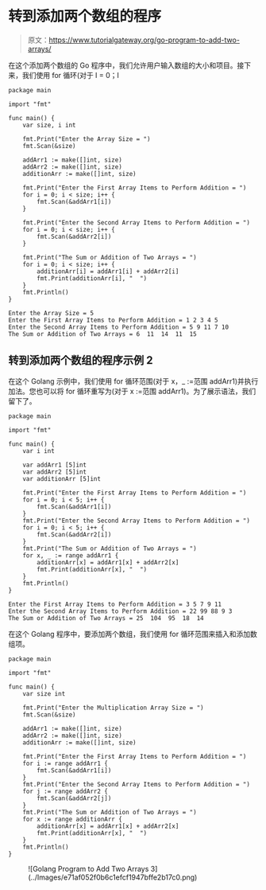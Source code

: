 # 转到添加两个数组的程序

> 原文：<https://www.tutorialgateway.org/go-program-to-add-two-arrays/>

在这个添加两个数组的 Go 程序中，我们允许用户输入数组的大小和项目。接下来，我们使用 for 循环(对于 I = 0；I

```
package main

import "fmt"

func main() {
    var size, i int

    fmt.Print("Enter the Array Size = ")
    fmt.Scan(&size)

    addArr1 := make([]int, size)
    addArr2 := make([]int, size)
    additionArr := make([]int, size)

    fmt.Print("Enter the First Array Items to Perform Addition = ")
    for i = 0; i < size; i++ {
        fmt.Scan(&addArr1[i])
    }

    fmt.Print("Enter the Second Array Items to Perform Addition = ")
    for i = 0; i < size; i++ {
        fmt.Scan(&addArr2[i])
    }

    fmt.Print("The Sum or Addition of Two Arrays = ")
    for i = 0; i < size; i++ {
        additionArr[i] = addArr1[i] + addArr2[i]
        fmt.Print(additionArr[i], "  ")
    }
    fmt.Println()
}
```

```
Enter the Array Size = 5
Enter the First Array Items to Perform Addition = 1 2 3 4 5
Enter the Second Array Items to Perform Addition = 5 9 11 7 10
The Sum or Addition of Two Arrays = 6  11  14  11  15 
```

## 转到添加两个数组的程序示例 2

在这个 Golang 示例中，我们使用 for 循环范围(对于 x，_ :=范围 addArr1)并执行加法。您也可以将 for 循环重写为(对于 x :=范围 addArr1)。为了展示语法，我们留下了。

```
package main

import "fmt"

func main() {
    var i int

    var addArr1 [5]int
    var addArr2 [5]int
    var additionArr [5]int

    fmt.Print("Enter the First Array Items to Perform Addition = ")
    for i = 0; i < 5; i++ {
        fmt.Scan(&addArr1[i])
    }
    fmt.Print("Enter the Second Array Items to Perform Addition = ")
    for i = 0; i < 5; i++ {
        fmt.Scan(&addArr2[i])
    }
    fmt.Print("The Sum or Addition of Two Arrays = ")
    for x, _ := range addArr1 {
        additionArr[x] = addArr1[x] + addArr2[x]
        fmt.Print(additionArr[x], "  ")
    }
    fmt.Println()
}
```

```
Enter the First Array Items to Perform Addition = 3 5 7 9 11
Enter the Second Array Items to Perform Addition = 22 99 88 9 3
The Sum or Addition of Two Arrays = 25  104  95  18  14 
```

在这个 Golang 程序中，要添加两个数组，我们使用 for 循环范围来插入和添加数组项。

```
package main

import "fmt"

func main() {
    var size int

    fmt.Print("Enter the Multiplication Array Size = ")
    fmt.Scan(&size)

    addArr1 := make([]int, size)
    addArr2 := make([]int, size)
    additionArr := make([]int, size)

    fmt.Print("Enter the First Array Items to Perform Addition = ")
    for i := range addArr1 {
        fmt.Scan(&addArr1[i])
    }
    fmt.Print("Enter the Second Array Items to Perform Addition = ")
    for j := range addArr2 {
        fmt.Scan(&addArr2[j])
    }
    fmt.Print("The Sum or Addition of Two Arrays = ")
    for x := range additionArr {
        additionArr[x] = addArr1[x] + addArr2[x]
        fmt.Print(additionArr[x], "  ")
    }
    fmt.Println()
}
```

<figure class="wp-block-image size-large">![Golang Program to Add Two Arrays 3](../Images/e71af052f0b6c1efcf1947bffe2b17c0.png)</figure>